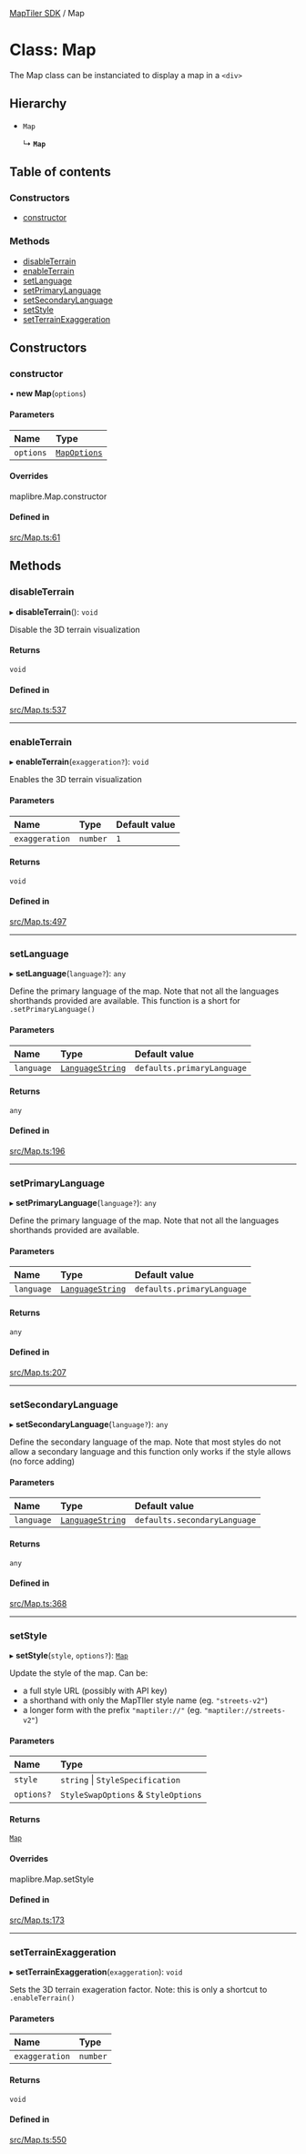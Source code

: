 [MapTiler SDK](../README.md) / Map

# Class: Map

The Map class can be instanciated to display a map in a `<div>`

## Hierarchy

- `Map`

  ↳ **`Map`**

## Table of contents

### Constructors

- [constructor](Map.md#constructor)

### Methods

- [disableTerrain](Map.md#disableterrain)
- [enableTerrain](Map.md#enableterrain)
- [setLanguage](Map.md#setlanguage)
- [setPrimaryLanguage](Map.md#setprimarylanguage)
- [setSecondaryLanguage](Map.md#setsecondarylanguage)
- [setStyle](Map.md#setstyle)
- [setTerrainExaggeration](Map.md#setterrainexaggeration)

## Constructors

### constructor

• **new Map**(`options`)

#### Parameters

| Name | Type |
| :------ | :------ |
| `options` | [`MapOptions`](../README.md#mapoptions) |

#### Overrides

maplibre.Map.constructor

#### Defined in

[src/Map.ts:61](https://github.com/maptiler/maptiler-sdk-js/blob/899ba51/src/Map.ts#L61)

## Methods

### disableTerrain

▸ **disableTerrain**(): `void`

Disable the 3D terrain visualization

#### Returns

`void`

#### Defined in

[src/Map.ts:537](https://github.com/maptiler/maptiler-sdk-js/blob/899ba51/src/Map.ts#L537)

___

### enableTerrain

▸ **enableTerrain**(`exaggeration?`): `void`

Enables the 3D terrain visualization

#### Parameters

| Name | Type | Default value |
| :------ | :------ | :------ |
| `exaggeration` | `number` | `1` |

#### Returns

`void`

#### Defined in

[src/Map.ts:497](https://github.com/maptiler/maptiler-sdk-js/blob/899ba51/src/Map.ts#L497)

___

### setLanguage

▸ **setLanguage**(`language?`): `any`

Define the primary language of the map. Note that not all the languages shorthands provided are available.
This function is a short for `.setPrimaryLanguage()`

#### Parameters

| Name | Type | Default value |
| :------ | :------ | :------ |
| `language` | [`LanguageString`](../README.md#languagestring) | `defaults.primaryLanguage` |

#### Returns

`any`

#### Defined in

[src/Map.ts:196](https://github.com/maptiler/maptiler-sdk-js/blob/899ba51/src/Map.ts#L196)

___

### setPrimaryLanguage

▸ **setPrimaryLanguage**(`language?`): `any`

Define the primary language of the map. Note that not all the languages shorthands provided are available.

#### Parameters

| Name | Type | Default value |
| :------ | :------ | :------ |
| `language` | [`LanguageString`](../README.md#languagestring) | `defaults.primaryLanguage` |

#### Returns

`any`

#### Defined in

[src/Map.ts:207](https://github.com/maptiler/maptiler-sdk-js/blob/899ba51/src/Map.ts#L207)

___

### setSecondaryLanguage

▸ **setSecondaryLanguage**(`language?`): `any`

Define the secondary language of the map.
Note that most styles do not allow a secondary language and this function only works if the style allows (no force adding)

#### Parameters

| Name | Type | Default value |
| :------ | :------ | :------ |
| `language` | [`LanguageString`](../README.md#languagestring) | `defaults.secondaryLanguage` |

#### Returns

`any`

#### Defined in

[src/Map.ts:368](https://github.com/maptiler/maptiler-sdk-js/blob/899ba51/src/Map.ts#L368)

___

### setStyle

▸ **setStyle**(`style`, `options?`): [`Map`](Map.md)

Update the style of the map.
Can be:
- a full style URL (possibly with API key)
- a shorthand with only the MapTIler style name (eg. `"streets-v2"`)
- a longer form with the prefix `"maptiler://"` (eg. `"maptiler://streets-v2"`)

#### Parameters

| Name | Type |
| :------ | :------ |
| `style` | `string` \| `StyleSpecification` |
| `options?` | `StyleSwapOptions` & `StyleOptions` |

#### Returns

[`Map`](Map.md)

#### Overrides

maplibre.Map.setStyle

#### Defined in

[src/Map.ts:173](https://github.com/maptiler/maptiler-sdk-js/blob/899ba51/src/Map.ts#L173)

___

### setTerrainExaggeration

▸ **setTerrainExaggeration**(`exaggeration`): `void`

Sets the 3D terrain exageration factor.
Note: this is only a shortcut to `.enableTerrain()`

#### Parameters

| Name | Type |
| :------ | :------ |
| `exaggeration` | `number` |

#### Returns

`void`

#### Defined in

[src/Map.ts:550](https://github.com/maptiler/maptiler-sdk-js/blob/899ba51/src/Map.ts#L550)
